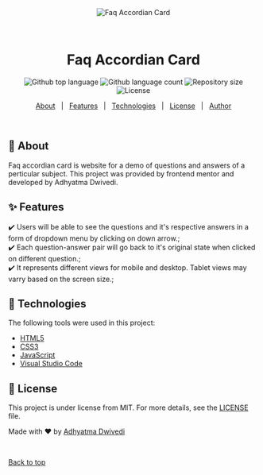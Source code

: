<div align="center" id="top"> 
  <img src="./.github/app.gif" alt="Faq Accordian Card" />

  &#xa0;

  <!-- <a href="https://faqaccordiancard.netlify.app">Demo</a> -->
</div>

<h1 align="center">Faq Accordian Card</h1>

<p align="center">
  <img alt="Github top language" src="https://img.shields.io/github/languages/top/r00kieAd/faq-accordian-card?color=56BEB8">

  <img alt="Github language count" src="https://img.shields.io/github/languages/count/r00kieAd/faq-accordian-card?color=56BEB8">

  <img alt="Repository size" src="https://img.shields.io/github/repo-size/r00kieAd/faq-accordian-card?color=56BEB8">

  <img alt="License" src="https://img.shields.io/github/license/r00kieAd/faq-accordian-card?color=56BEB8">

<p align="center">
  <a href="#dart-about">About</a> &#xa0; | &#xa0; 
  <a href="#sparkles-features">Features</a> &#xa0; | &#xa0;
  <a href="#rocket-technologies">Technologies</a> &#xa0; | &#xa0;
  <a href="#memo-license">License</a> &#xa0; | &#xa0;
  <a href="https://github.com/r00kieAd" target="_blank">Author</a>
</p>

<br>

## :dart: About ##

Faq accordian card is website for a demo of questions and answers of a perticular subject. This project was provided by frontend mentor and developed by Adhyatma Dwivedi.

## :sparkles: Features ##

:heavy_check_mark: Users will be able to see the questions and it's respective answers in a form of dropdown menu by clicking on down arrow.;\
:heavy_check_mark: Each question-answer pair will go back to it's original state when clicked on different question.;\
:heavy_check_mark: It represents different views for mobile and desktop. Tablet views may varry based on the screen size.;

## :rocket: Technologies ##

The following tools were used in this project:

- [HTML5](https://www.w3schools.com/html/default.asp)
- [CSS3](https://www.w3schools.com/css/default.asp)
- [JavaScript](https://www.w3schools.com/js/default.asp)
- [Visual Studio Code](https://code.visualstudio.com/)

## :memo: License ##

This project is under license from MIT. For more details, see the [LICENSE](LICENSE) file.


Made with :heart: by <a href="https://github.com/r00kieAd" target="_blank">Adhyatma Dwivedi</a>

&#xa0;

<a href="#top">Back to top</a>
